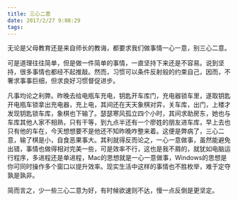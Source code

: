 ```yaml
---
title: 三心二意
date: 2017/2/27 9:08:29 
tags:
---
```

无论是父母教育还是来自师长的教诲，都要求我们做事情一心一意，别三心二意。

可是道理往往简单，但是做一件简单的事情，一直坚持下来还是不容易。说到坚持，很多事情也都经不起推敲。然而，习惯可以条件反射般的约束自己，因而，不奢求事事巨细，但求良好习惯督促进步。

凡事均论之利弊。昨晚去给电瓶车充电，钥匙开车库门，充电器锁车里，遂取钥匙开电瓶车锁拿出充电器，充上电，其间还在天天象棋对弈，关车库，出门，上楼才发现钥匙锁车库，象棋也下输了。瑟瑟寒风孤立四个小时，其间求助房东，她也与车库其他人家不相熟，只有干等，到九点半还有一个廖姓的朋友进车库，早上去也只有他的车在，今天想想要不是他还不知昨晚咋整来着。这便是弊病了，三心二意，输了棋是小，自食恶果事大。其利就得反而论之，一心一意做事，虽然能避免出错，事情也做得相对完美一些，可是效率不行，这也是我不屑的，就犹如电脑运行程序，多进程还是单进程，Mac的思想就是一心一意做事，Windows的思想是你可同时操作多个窗口以提升效率。现实生活中这样的事情也不胜枚举，难于定夺孰是孰非。

简而言之，少一些三心二意为好，有时候欲速则不达，慢一点反倒是更坚定。